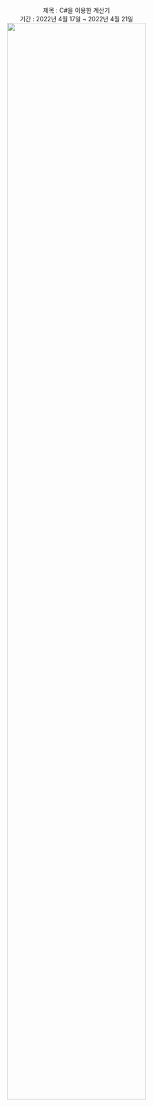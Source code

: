 <div align="center">
제목 : C#을 이용한 계산기</br>
기간 : 2022년 4월 17일 ~ 2022년 4월 21일</br>

<img width="80%" src="https://user-images.githubusercontent.com/103883791/164268732-90e36baf-508b-436d-94e2-849baa56e77e.png"/>
</div>
